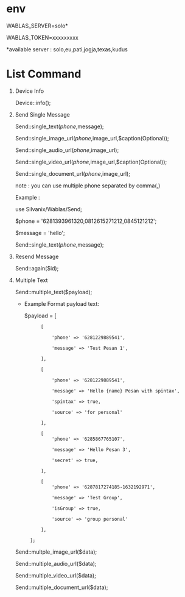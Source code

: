 # env

WABLAS_SERVER=solo*

WABLAS_TOKEN=xxxxxxxxx

*available server : solo,eu,pati,jogja,texas,kudus

# List Command

1. Device Info

    Device::info();

2. Send Single Message

    Send::single_text($phone,$message);

    Send::single_image_url($phone,$image_url,$caption(Optional));

    Send::single_audio_url($phone,$image_url);

    Send::single_video_url($phone,$image_url,$caption(Optional));

    Send::single_document_url($phone,$image_url);


    note : you can use multiple phone separated by comma(,)

    Example :

    use Silvanix/Wablas/Send;

    $phone = '6281393961320,0812615271212,0845121212';

    $message = 'hello';

    Send::single_text($phone,$message);


3. Resend Message

    Send::again($id);


4. Multiple Text

    Send::multiple_text($payload);
    
    * Example Format payload text:
    
         $payload = [
         
                [
                
                    'phone' => '6281229889541',
                    
                    'message' => 'Test Pesan 1',
                    
                ],
                
                [
                
                    'phone' => '6281229889541',
                    
                    'message' => 'Hello {name} Pesan with spintax',
                    
                    'spintax' => true,
                    
                    'source' => 'for personal'
                    
                ],
                
                [
                    'phone' => '6285867765107',
                    
                    'message' => 'Hello Pesan 3',
                    
                    'secret' => true,
                    
                ],
                
                [
                    'phone' => '6287817274185-1632192971',
                    
                    'message' => 'Test Group',
                    
                    'isGroup' => true,
                    
                    'source' => 'group personal'
                    
                ],
                
            ];
            

    Send::multple_image_url($data);

    Send::multiple_audio_url($data);

    Send::multiple_video_url($data);

    Send::multiple_document_url($data);

